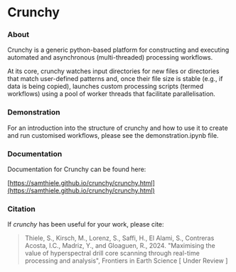 # Crunchy

### About

Crunchy is a generic python-based platform for constructing and executing automated and asynchronous (multi-threaded) processing workflows. 

At its core, crunchy watches input directories for new files or directories that match user-defined patterns and, once their file size is stable (e.g., if data is being copied),
launches custom processing scripts (termed workflows) using a pool of worker threads that facilitate parallelisation. 


### Demonstration

For an introduction into the structure of crunchy and how to use it to create and run customised workflows, please see the demonstration.ipynb file. 

### Documentation

Documentation for Crunchy can be found here:

[https://samthiele.github.io/crunchy/crunchy.html](https://samthiele.github.io/crunchy/crunchy.html)

### Citation

If *crunchy* has been useful for your work, please cite:

> Thiele, S., Kirsch, M., Lorenz, S., Saffi, H., El Alami, S., Contreras Acosta, I.C., Madriz, Y., and Gloaguen, R., 2024. 
> "Maximising the value of hyperspectral drill core scanning through real-time processing and analysis", Frontiers in Earth Science [ Under Review ]
